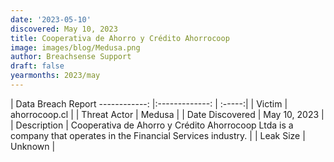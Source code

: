 ```yaml
---
date: '2023-05-10'
discovered: May 10, 2023
title: Cooperativa de Ahorro y Crédito Ahorrocoop
image: images/blog/Medusa.png
author: Breachsense Support
draft: false
yearmonths: 2023/may
---
```



| Data Breach Report
------------:     |:-------------:    | :-----:|
| Victim      | ahorrocoop.cl      | 
| Threat Actor      | Medusa      | 
| Date Discovered      | May 10, 2023      | 
| Description      | Cooperativa de Ahorro y Crédito Ahorrocoop Ltda is a company that operates in the Financial Services industry.      | 
| Leak Size      | Unknown      | 

